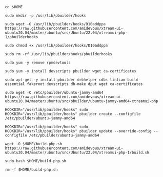 `cd $HOME`

`sudo mkdir -p /usr/lib/pbuilder/hooks`

`sudo wget -O /usr/lib/pbuilder/hooks/D10addppa https://raw.githubusercontent.com/amidevous/xtream-ui-ubuntu20.04/master/ubuntu/src/Ubuntu/22.04/xtreamui-php-1/pbuilderhooks`

`sudo chmod +x /usr/lib/pbuilder/hooks/D10addppa`

`sudo rm -rf /usr/lib/pbuilder/hooks/pbuilderhooks`

`sudo yum -y remove rpmdevtools`

`sudo yum -y install devscripts pbuilder wget ca-certificates`

`sudo apt-get -y install pbuilder debhelper cdbs lintian build-essential fakeroot devscripts dh-make dput wget ca-certificates`

`sudo wget -O /etc/pbuilder/ubuntu-jammy-amd64 https://raw.githubusercontent.com/amidevous/xtream-ui-ubuntu20.04/master/ubuntu/src/pbuilder/ubuntu-jammy-amd64-xtreamui-php`

`HOOKDIR="/usr/lib/pbuilder/hooks" sudo HOOKDIR="/usr/lib/pbuilder/hooks" pbuilder create --configfile /etc/pbuilder/ubuntu-jammy-amd64`

`HOOKDIR="/usr/lib/pbuilder/hooks" sudo HOOKDIR="/usr/lib/pbuilder/hooks" pbuilder update --override-config --configfile /etc/pbuilder/ubuntu-jammy-amd64`

`wget -O $HOME/build-php.sh https://raw.githubusercontent.com/amidevous/xtream-ui-ubuntu20.04/master/ubuntu/src/Ubuntu/22.04/xtreamui-php-1/build.sh`

`sudo bash $HOME/build-php.sh`

`rm -f $HOME/build-php.sh`
